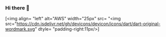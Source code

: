 ### Hi there 👋

<!--
**JaiPasID/JaiPasid** is a ✨ _special_ ✨ repository because its `README.md` (this file) appears on your GitHub profile.

Here are some ideas to get you started:

- 🔭 I’m currently working on ...
- 🌱 I’m currently learning ...
- 👯 I’m looking to collaborate on ...
- 🤔 I’m looking for help with ...
- 💬 Ask me about ...
- 📫 How to reach me: ...
- 😄 Pronouns: ...
- ⚡ Fun fact: ...
-->


[<img align= "left" alt="AWS" width="25px" src= "<img src="https://cdn.jsdelivr.net/gh/devicons/devicon/icons/dart/dart-original-wordmark.svg" dtyle= "padding-right:11px/>]
